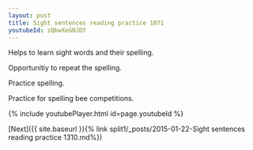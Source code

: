 ```yaml
---
layout: post
title: Sight sentences reading practice 1071
youtubeId: zQbwXeGNJDY
---
```

 
 
Helps to learn sight words and their spelling.

Opportunitiy to repeat the spelling. 

Practice spelling. 
 
Practice for spelling bee competitions. 
 
{% include youtubePlayer.html id=page.youtubeId %}
 
 

[Next]({{ site.baseurl }}{% link  split1/_posts/2015-01-22-Sight sentences reading practice 1310.md%})
 
